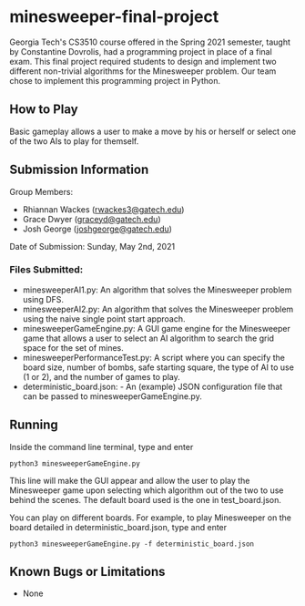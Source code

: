 # minesweeper-final-project
Georgia Tech's CS3510 course offered in the Spring 2021 semester, taught by Constantine Dovrolis, had a programming project in place of a final exam. This final project required students to design and implement two different non-trivial algorithms for the Minesweeper problem. Our team chose to implement this programming project in Python. 

## How to Play
Basic gameplay allows a user to make a move by his or herself or select one of the two AIs to play for themself. 

## Submission Information
Group Members: 
- Rhiannan Wackes (rwackes3@gatech.edu)
- Grace Dwyer (graceyd@gatech.edu)
- Josh George (joshgeorge@gatech.edu)

Date of Submission: Sunday, May 2nd, 2021

### Files Submitted: 
- minesweeperAI1.py: An algorithm that solves the Minesweeper problem using DFS.
- minesweeperAI2.py: An algorithm that solves the Minesweeper problem using the naive single point start approach.
- minesweeperGameEngine.py: A GUI game engine for the Minesweeper game that allows a user to select an AI algorithm to search the grid space for the set of mines.
- minesweeperPerformanceTest.py: A script where you can specify the board size, number of bombs, safe starting square, the type of AI to use (1 or 2), and the number of games to play.
- deterministic_board.json: - An (example) JSON configuration file that can be passed to minesweeperGameEngine.py. 

## Running
Inside the command line terminal, type and enter
```
python3 minesweeperGameEngine.py
```
This line will make the GUI appear and allow the user to play the Minesweeper game upon selecting which algorithm out of the two to use behind the scenes. The default board used is the one in test_board.json. 

You can play on different boards. For example, to play Minesweeper on the board detailed in deterministic_board.json, type and enter
```
python3 minesweeperGameEngine.py -f deterministic_board.json
```

## Known Bugs or Limitations
- None
